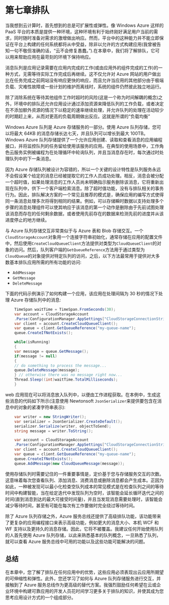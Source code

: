 # 第七章排队

当我想到云计算时，首先想到的总是可扩展性或弹性。像 Windows Azure 这样的 PaaS 平台的本质是提供一种环境，这种环境有利于始终刚好满足用户当前的需求，同时随时准备对需求的激增做出响应。然而，平台中的这种能力并不能立即保证在平台上构建的任何系统都将从中受益，除非以允许的方式构建应用(我曾被告知一句不敬但准确的话，“云不会修复愚蠢。”).在本章中，我们将了解排队，它可以用来帮助应用在最苛刻的环境下保持响应。

消息队列是应用记录需要在应用内完成的工作(或由应用外的组件完成的工作)的一种方式，无需等待实际工作完成后再继续。这不仅允许对 Azure 网站的用户做出比在任务完成之前网站没有响应更快的响应，而且允许当应用的其他部分由于极端负载、灾难性故障或一些计划的维护而离线时，系统的组件仍然彼此独立地运行。

除了消除系统在等待其他组件工作时超时的风险(这是一个称为时间解耦的概念)之外，环境中的排队还允许应用设计通过添加资源来降低队列的工作负载，或者决定在不添加额外资源的情况下以稳定的速率继续处理，并允许队列的处理在活动较少的时期赶上来，从而对更高的负载周期做出反应。这就是所谓的“负载均衡”

Windows Azure 队列是 Azure 存储服务的一部分。使用 Azure 队列存储，您可以将最大 64KB 的消息存储长达七天，并且队列可以增长到最大 100TB。Windows Azure 队列存储提供了一个允许应用创建、读取和查看消息的应用编程接口，并将监控队列的任务留给使用该服务的应用。在典型的使用场景中，工作角色云服务实例被编程为在处理循环中轮询队列，并且当消息存在时，每次通过时处理队列中的下一条消息。

因为 Azure 存储队列被设计为容错的，所以一个关键的设计特性是队列服务永远不会假设某个给定的消息已经被提取它的工作人员成功处理。相反，消息会被分配一个超时值，如果处理消息的工作人员尚未明确指示服务删除该消息，它将重新出现在队列中，供下一个客户端检索消息。除了超时值功能，没有与排队相关的事务行为。因此，排队解决方案的一个常见且推荐的模式是，确保应用的编写方式使得同一条消息处理多次将得到相同的结果。例如，可以存储瞬时数据以支持处理多个步骤的消息处理组件可以使其响应于该消息的第一个动作是删除由于先前试图处理该消息而存在的任何剩余数据，或者使用先前存在的数据来检测先前的进度并从该进度停止的地方继续。

与 Azure 队列存储交互非常类似于与 Azure 表和 Blob 存储交互。一个`CloudStorageAccount`对象用一个连接字符串初始化，通常存储在应用的配置文件中，然后使用`CreateCloudQueueClient`方法提供对类型为`CloudQueueClient`的对象的访问。然后，队列客户端的`GetQueueReference`方法用于通过类型为`CloudQueue`的对象提供对特定队列的访问，之后，以下方法最常用于提供对大多数基本排队应用所需的所有功能的访问:

*   `AddMessage`
*   `GetMessage`
*   `DeleteMessage`

下面的代码示例演示了如何构建一个应用，该应用在处理间隔为 30 秒的情况下处理 Azure 存储队列中的消息:

```cs
    TimeSpan waitTime = TimeSpan.FromSeconds(30);
    var account = CloudStorageAccount
    .Parse(ConfigurationManager.AppSettings["CloudStorageConnectionString"]);
    var client = account.CreateCloudQueueClient();
    var queue = client.GetQueueReference("my-queue-name");
    queue.CreateIfNotExists();

    while(isRunning)
    {
    var message = queue.GetMessage();
    if(message != null)
    {
    // do something to process the message...
    queue.DeleteMessage(message);
    } // otherwise there was no message right now...
    Thread.Sleep((int)waitTime.TotalMilliseconds);
    }

```

web 应用现在可以将消息放入队列中，以便由工作进程获取。在本例中，生成这些消息的代码如下所示(注意使用 Newtonsoft `JsonSerializer`来提供要包含在消息中的对象的紧凑字符串表示):

```cs
    var writer = new StringWriter();
    var serializer = JsonSerializer.CreateDefault();
    serializer.Serialize(writer, objectToSend);
    string message = writer.ToString();

    var account = CloudStorageAccount
    .Parse(ConfigurationManager.AppSettings["CloudStorageConnectionString"]);
    var client = account.CreateCloudQueueClient();
    var queue = client.GetQueueReference("my-queue-name");
    queue.CreateIfNotExists();
    queue.AddMessage(new CloudQueueMessage(message));

```

使用存储队列时需要记住的一件重要事情是，定价基于您与存储服务交互的次数。这意味着每次您查看队列、添加消息、消费消息或删除消息都会产生成本。正因为如此，一种被发现可以最小化检查空队列成本的常见模式是在检查队列之间的等待时间中构建智能，当在给定迭代中发现队列为空时，该智能会延长循环迭代之间的时间(直到消息到达的最大可接受时间量)，并且当发现消息需要处理时，该智能会减少等待时间，甚至有可能在每次有工作要做时完全绕过等待时间。

除了 Azure 队列存储之外，Azure 服务总线还提供了高级排队功能，该功能带来了更复杂的应用编程接口来表示高级功能，例如更大的消息大小、本机 WCF 和 WF 支持以及更持久的消息存储。因此，它将不被覆盖。我建议任何开始使用队列的人首先使用 Azure 队列存储，以此来熟悉基本的队列概念，一旦熟悉了队列，就可以查看 Azure 服务总线中可用的功能以及这些功能可能解决的问题。

## 总结

在本章中，您了解了排队在任何应用中的优势，这些应用必须表现出云应用所期望的可伸缩性和弹性。此外，您还学习了如何与 Azure 队列存储服务进行交互，并接触到了 Azure 服务总线作为更高级的替代方案。我强烈鼓励任何希望在云或企业环境中构建可靠应用的开发人员花时间学习更多关于排队的知识，并使其成为您思考应用设计方式的一个组成部分。
